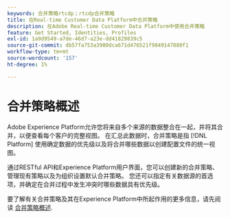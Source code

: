```yaml
---
keywords: 合并策略rtcdp；rtcdp合并策略
title: 在Real-time Customer Data Platform中合并策略
description: 在Adobe Real-time Customer Data Platform中使用合并策略
feature: Get Started, Identities, Profiles
exl-id: 1a9d9549-a7de-46d7-a23e-dd41829839c5
source-git-commit: db57fa753a3980dca671d476521f9849147880f1
workflow-type: tm+mt
source-wordcount: '157'
ht-degree: 1%

---
```


# 合并策略概述

Adobe Experience Platform允许您将来自多个来源的数据整合在一起，并将其合并，以便查看每个客户的完整视图。 在汇总此数据时，合并策略是指 [!DNL Platform] 使用确定数据的优先级以及将合并哪些数据以创建配置文件的统一视图。

通过RESTful API和Experience Platform用户界面，您可以创建新的合并策略、管理现有策略以及为组织设置默认合并策略。 您还可以指定有关数据源的首选项，并确定在合并过程中发生冲突时哪些数据具有优先级。

要了解有关合并策略及其在Experience Platform中所起作用的更多信息，请先阅读 [合并策略概述](../../profile/merge-policies/overview.md).
